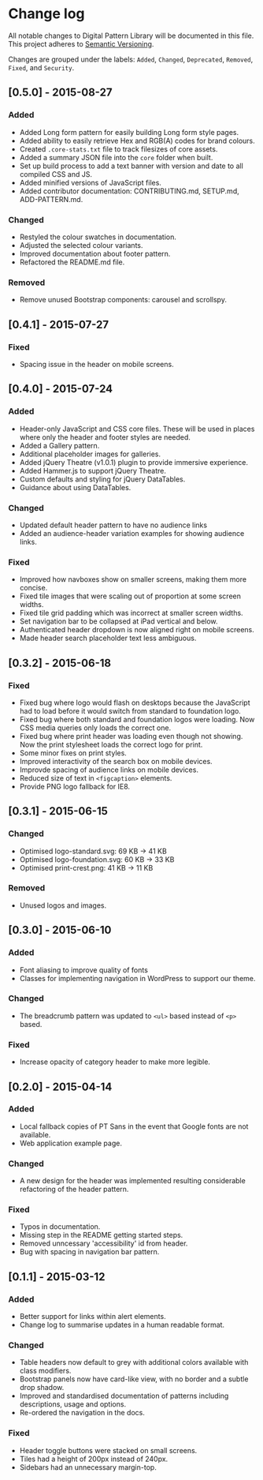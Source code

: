 # Change log

All notable changes to Digital Pattern Library will be documented in this file.
This project adheres to [Semantic Versioning](http://semver.org/).

Changes are grouped under the labels: `Added`, `Changed`, `Deprecated`, 
`Removed`, `Fixed`, and `Security`.


## [0.5.0] - 2015-08-27

### Added
- Added Long form pattern for easily building Long form style pages.
- Added ability to easily retrieve Hex and RGB(A) codes for brand colours.
- Created `.core-stats.txt` file to track filesizes of core assets.
- Added a summary JSON file into the `core` folder when built.
- Set up build process to add a text banner with version and date to all 
  compiled CSS and JS.
- Added minified versions of JavaScript files.
- Added contributor documentation: CONTRIBUTING.md, SETUP.md, ADD-PATTERN.md.

### Changed
- Restyled the colour swatches in documentation.
- Adjusted the selected colour variants.
- Improved documentation about footer pattern.
- Refactored the README.md file.


### Removed
- Remove unused Bootstrap components: carousel and scrollspy.


## [0.4.1] - 2015-07-27

### Fixed
- Spacing issue in the header on mobile screens.


## [0.4.0] - 2015-07-24

### Added
- Header-only JavaScript and CSS core files. 
  These will be used in places where only the header and footer styles are 
  needed.
- Added a Gallery pattern.
- Additional placeholder images for galleries.
- Added jQuery Theatre (v1.0.1) plugin to provide immersive experience.
- Added Hammer.js to support jQuery Theatre.
- Custom defaults and styling for jQuery DataTables.
- Guidance about using DataTables.

### Changed
- Updated default header pattern to have no audience links
- Added an audience-header variation examples for showing audience links.

### Fixed
- Improved how navboxes show on smaller screens, making them more concise.
- Fixed tile images that were scaling out of proportion at some screen widths.
- Fixed tile grid padding which was incorrect at smaller screen widths.
- Set navigation bar to be collapsed at iPad vertical and below.
- Authenticated header dropdown is now aligned right on mobile screens.
- Made header search placeholder text less ambiguous.


## [0.3.2] - 2015-06-18

### Fixed
- Fixed bug where logo would flash on desktops because the
  JavaScript had to load before it would switch from standard to foundation 
  logo.
- Fixed bug where both standard and foundation logos were loading. Now CSS 
  media queries only loads the correct one.
- Fixed bug where print header was loading even though not showing. Now the 
  print stylesheet loads the correct logo for print.
- Some minor fixes on print styles. 
- Improved interactivity of the search box on mobile devices.
- Improvde spacing of audience links on mobile devices.
- Reduced size of text in `<figcaption>` elements.
- Provide PNG logo fallback for IE8.


## [0.3.1] - 2015-06-15

### Changed
- Optimised logo-standard.svg:      69 KB -> 41 KB
- Optimised logo-foundation.svg:    60 KB -> 33 KB
- Optimised print-crest.png:        41 KB -> 11 KB

### Removed 
- Unused logos and images.


## [0.3.0] - 2015-06-10

### Added
- Font aliasing to improve quality of fonts
- Classes for implementing navigation in WordPress to support our theme.

### Changed
- The breadcrumb pattern was updated to `<ul>` based instead of `<p>` based.

### Fixed
- Increase opacity of category header to make more legible.


## [0.2.0] - 2015-04-14

### Added
- Local fallback copies of PT Sans in the event that Google fonts are not 
  available.
- Web application example page.

### Changed
- A new design for the header was implemented resulting considerable 
  refactoring of the header pattern.

### Fixed
- Typos in documentation.
- Missing step in the README getting started steps.
- Removed unncessary 'accessibility' id from header.
- Bug with spacing in navigation bar pattern.


## [0.1.1] - 2015-03-12

### Added
- Better support for links within alert elements.
- Change log to summarise updates in a human readable format.

### Changed
- Table headers now default to grey with additional colors available with 
  class modifiers.
- Bootstrap panels now have card-like view, with no border and a subtle drop
  shadow.
- Improved and standardised documentation of patterns including descriptions, 
  usage and options.
- Re-ordered the navigation in the docs.

### Fixed
- Header toggle buttons were stacked on small screens.
- Tiles had a height of 200px instead of 240px.
- Sidebars had an unnecessary margin-top.

